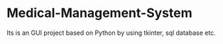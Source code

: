 # Medical-Management-System
Its is an GUI project based on Python by using tkinter, sql database etc.
